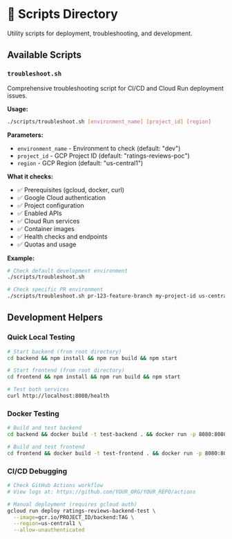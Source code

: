 # 🔧 Scripts Directory

Utility scripts for deployment, troubleshooting, and development.

## Available Scripts

### `troubleshoot.sh`

Comprehensive troubleshooting script for CI/CD and Cloud Run deployment issues.

**Usage:**
```bash
./scripts/troubleshoot.sh [environment_name] [project_id] [region]
```

**Parameters:**
- `environment_name` - Environment to check (default: "dev")
- `project_id` - GCP Project ID (default: "ratings-reviews-poc")
- `region` - GCP Region (default: "us-central1")

**What it checks:**
- ✅ Prerequisites (gcloud, docker, curl)
- ✅ Google Cloud authentication
- ✅ Project configuration
- ✅ Enabled APIs
- ✅ Cloud Run services
- ✅ Container images
- ✅ Health checks and endpoints
- ✅ Quotas and usage

**Example:**
```bash
# Check default development environment
./scripts/troubleshoot.sh

# Check specific PR environment
./scripts/troubleshoot.sh pr-123-feature-branch my-project-id us-central1
```

## Development Helpers

### Quick Local Testing

```bash
# Start backend (from root directory)
cd backend && npm install && npm run build && npm start

# Start frontend (from root directory)  
cd frontend && npm install && npm run build && npm start

# Test both services
curl http://localhost:8080/health
```

### Docker Testing

```bash
# Build and test backend
cd backend && docker build -t test-backend . && docker run -p 8080:8080 test-backend

# Build and test frontend
cd frontend && docker build -t test-frontend . && docker run -p 8080:8080 test-frontend
```

### CI/CD Debugging

```bash
# Check GitHub Actions workflow
# View logs at: https://github.com/YOUR_ORG/YOUR_REPO/actions

# Manual deployment (requires gcloud auth)
gcloud run deploy ratings-reviews-backend-test \
  --image=gcr.io/PROJECT_ID/backend:TAG \
  --region=us-central1 \
  --allow-unauthenticated
```